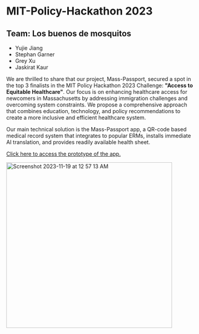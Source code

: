 # MIT-Policy-Hackathon 2023

## Team: Los buenos de mosquitos
- Yujie Jiang
- Stephan Garner
- Grey Xu
- Jaskirat Kaur

We are thrilled to share that our project, Mass-Passport, secured a spot in the top 3 finalists in the MIT Policy Hackathon 2023 Challenge: **"Access to Equitable Healthcare"**. Our focus is on enhancing healthcare access for newcomers in Massachusetts by addressing immigration challenges and overcoming system constraints. We propose a comprehensive approach that combines education, technology, and policy recommendations to create a more inclusive and efficient healthcare system.

Our main technical solution is the Mass-Passport app, a QR-code based medical record system that integrates to popular ERMs, installs immediate AI translation, and provides readily available
health sheet.

[Click here to access the prototype of the app.](https://www.figma.com/proto/M0kogp6crv9EMP0PJoo0zl/Med-Webpage?type=design&node-id=2-3&t=QIvovPe7aFvCIDFY-1&scaling=scale-down&page-id=0%3A1&starting-point-node-id=2%3A3&mode=design)

<img width="438" alt="Screenshot 2023-11-19 at 12 57 13 AM" src="https://github.com/jaskcodes/MIT-Policy-Hackathon/assets/111719180/3f2fb7a7-254f-476a-ac80-19a0fc49912d">

